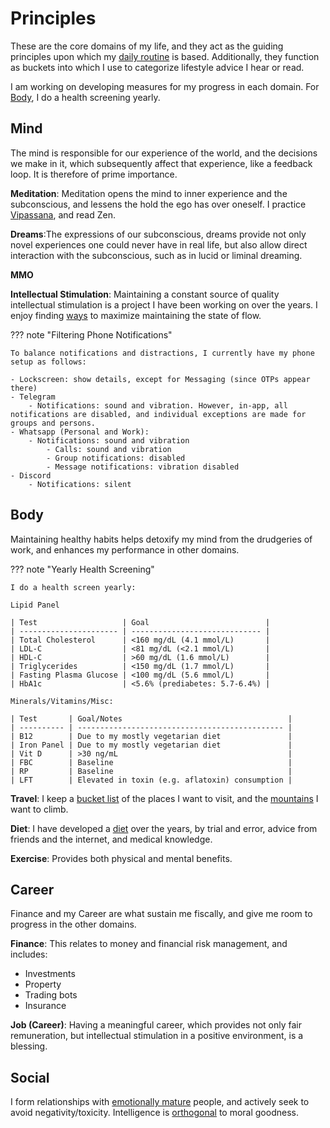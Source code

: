 # Principles

These are the core domains of my life, and they act as the guiding principles upon which my [daily routine] is based. Additionally, they function as buckets into which I use to categorize lifestyle advice I hear or read.

I am working on developing measures for my progress in each domain. For [Body](#body), I do a health screening yearly.

## Mind

The mind is responsible for our experience of the world, and the decisions we make in it, which subsequently affect that experience, like a feedback loop. It is therefore of prime importance.

**Meditation**: Meditation opens the mind to inner experience and the subconscious, and lessens the hold the ego has over oneself. I practice [Vipassana], and read Zen.

**Dreams**:The expressions of our subconscious, dreams provide not only novel experiences one could never have in real life, but also allow direct interaction with the subconscious, such as in lucid or liminal dreaming.

**MMO**

**Intellectual Stimulation**: Maintaining a constant source of quality intellectual stimulation is a project I have been working on over the years. I enjoy finding [ways] to maximize maintaining the state of flow.

??? note "Filtering Phone Notifications"

    To balance notifications and distractions, I currently have my phone setup as follows:

    - Lockscreen: show details, except for Messaging (since OTPs appear there)
    - Telegram
        - Notifications: sound and vibration. However, in-app, all notifications are disabled, and individual exceptions are made for groups and persons.
    - Whatsapp (Personal and Work):
        - Notifications: sound and vibration
            - Calls: sound and vibration
            - Group notifications: disabled
            - Message notifications: vibration disabled
    - Discord
        - Notifications: silent

## Body

Maintaining healthy habits helps detoxify my mind from the drudgeries of work, and enhances my performance in other domains.

??? note "Yearly Health Screening"

    I do a health screen yearly:

    Lipid Panel

    | Test                   | Goal                          |
    | ---------------------- | ----------------------------- |
    | Total Cholesterol      | <160 mg/dL (4.1 mmol/L)       |
    | LDL-C                  | <81 mg/dL (<2.1 mmol/L)       |
    | HDL-C                  | >60 mg/dL (1.6 mmol/L)        |
    | Triglycerides          | <150 mg/dL (1.7 mmol/L)       |
    | Fasting Plasma Glucose | <100 mg/dL (5.6 mmol/L)       |
    | HbA1c                  | <5.6% (prediabetes: 5.7-6.4%) |

    Minerals/Vitamins/Misc:

    | Test       | Goal/Notes                                     |
    | ---------- | ---------------------------------------------- |
    | B12        | Due to my mostly vegetarian diet               |
    | Iron Panel | Due to my mostly vegetarian diet               |
    | Vit D      | >30 ng/mL                                      |
    | FBC        | Baseline                                       |
    | RP         | Baseline                                       |
    | LFT        | Elevated in toxin (e.g. aflatoxin) consumption |

**Travel**: I keep a [bucket list] of the places I want to visit, and the [mountains] I want to climb.

**Diet**: I have developed a [diet] over the years, by trial and error, advice from friends and the internet, and medical knowledge.

**Exercise**: Provides both physical and mental benefits.

## Career

Finance and my Career are what sustain me fiscally, and give me room to progress in the other domains.

**Finance**: This relates to money and financial risk management, and includes:

- Investments
- Property
- Trading bots
- Insurance

**Job (Career)**: Having a meaningful career, which provides not only fair remuneration, but intellectual stimulation in a positive environment, is a blessing.

## Social

I form relationships with [emotionally mature] people, and actively seek to avoid negativity/toxicity. Intelligence is [orthogonal] to moral goodness.

[daily routine]: daily-routine.md
[Vipassana]: blog/posts/2022-08-05-vipassana-meditation-retreat.md
[ways]: daily-routine.md#intellectual-stimulation
[bucket list]: travel-bucket-list.md
[mountains]: mountaineering.md
[emotionally mature]: blog/posts/2023-12-14-emotional-maturity.md
[diet]: daily-routine.md#diet
[orthogonal]: https://www.lesswrong.com/posts/va3TazozR9uWBfAoM/stop-trying-to-have-interesting-friends
